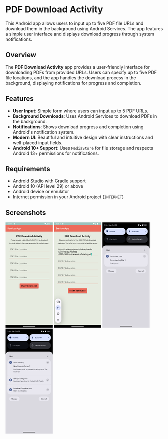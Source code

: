 # PDF Download Activity

This Android app allows users to input up to five PDF file URLs and download them in the background using Android Services. The app features a simple user interface and displays download progress through system notifications.

## Overview

The **PDF Download Activity** app provides a user-friendly interface for downloading PDFs from provided URLs. Users can specify up to five PDF file locations, and the app handles the download process in the background, displaying notifications for progress and completion.

## Features

- **User Input**: Simple form where users can input up to 5 PDF URLs.
- **Background Downloads**: Uses Android Services to download PDFs in the background.
- **Notifications**: Shows download progress and completion using Android's notification system.
- **Modern UI**: Beautiful and intuitive design with clear instructions and well-placed input fields.
- **Android 10+ Support**: Uses `MediaStore` for file storage and respects Android 13+ permissions for notifications.

## Requirements

- Android Studio with Gradle support
- Android 10 (API level 29) or above
- Android device or emulator
- Internet permission in your Android project (`INTERNET`)

## Screenshots

<img src="images/Screenshot_20241020_153501.png" alt="Activity Main" style="width: 30%;">

<img src="images/Screenshot_20241020_153555.png" alt="Activity Main" style="width: 30%;">

<img src="images/Screenshot_20241020_153704.png" alt="Activity Main" style="width: 30%;">

<img src="images/Screenshot_20241020_153707.png" alt="Activity Main" style="width: 30%;">
